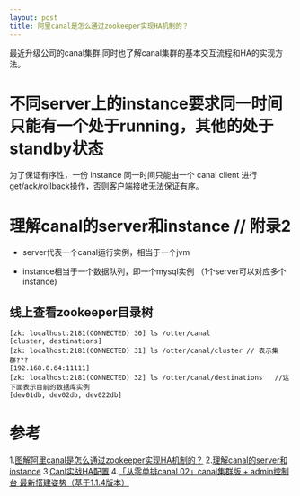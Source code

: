 ```yaml
---
layout: post
title: 阿里canal是怎么通过zookeeper实现HA机制的？
---
```


最近升级公司的canal集群,同时也了解canal集群的基本交互流程和HA的实现方法。

# 不同server上的instance要求同一时间只能有一个处于running，其他的处于standby状态
为了保证有序性，一份 instance 同一时间只能由一个 canal client 进行get/ack/rollback操作，否则客户端接收无法保证有序。

# 理解canal的server和instance // 附录2
* server代表一个canal运行实例，相当于一个jvm
 
* instance相当于一个数据队列，即一个mysql实例 （1个server可以对应多个instance)

## 线上查看zookeeper目录树
```
[zk: localhost:2181(CONNECTED) 30] ls /otter/canal
[cluster, destinations]
[zk: localhost:2181(CONNECTED) 31] ls /otter/canal/cluster // 表示集群???
[192.168.0.64:11111]
[zk: localhost:2181(CONNECTED) 32] ls /otter/canal/destinations   //这下面表示目前的数据库实例
[dev01db, dev02db, dev022db]
```

# 参考
1.[图解阿里canal是怎么通过zookeeper实现HA机制的？](https://segmentfault.com/a/1190000023297973)
2.[理解canal的server和instance](https://blog.csdn.net/XDSXHDYY/article/details/97825508)
3.[Canl实战HA配置](https://segmentfault.com/a/1190000023297973)
4.[「从零单排canal 02」canal集群版 + admin控制台 最新搭建姿势（基于1.1.4版本）](https://www.cnblogs.com/awan-note/p/13089193.html)
